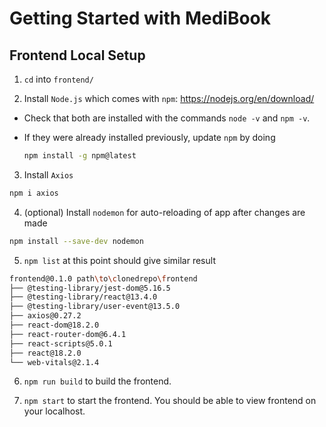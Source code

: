 # Getting Started with MediBook

## Frontend Local Setup

1. `cd` into `frontend/`

2. Install `Node.js` which comes with `npm`: https://nodejs.org/en/download/

- Check that both are installed with the commands `node -v` and `npm -v`.

- If they were already installed previously, update `npm` by doing
  ```bash
  npm install -g npm@latest
  ```

3. Install `Axios`

```bash
npm i axios
```

4. (optional) Install `nodemon` for auto-reloading of app after changes are made

```bash
npm install --save-dev nodemon
```

5. `npm list` at this point should give similar result

```bash
frontend@0.1.0 path\to\clonedrepo\frontend
├── @testing-library/jest-dom@5.16.5
├── @testing-library/react@13.4.0
├── @testing-library/user-event@13.5.0
├── axios@0.27.2
├── react-dom@18.2.0
├── react-router-dom@6.4.1
├── react-scripts@5.0.1
├── react@18.2.0
└── web-vitals@2.1.4
```

6. `npm run build` to build the frontend.

7. `npm start` to start the frontend. You should be able to view frontend on your localhost.
